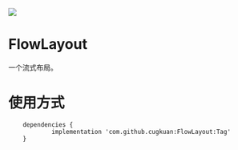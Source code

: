[![](https://jitpack.io/v/cugkuan/FlowLayout.svg)](https://jitpack.io/#cugkuan/FlowLayout)
# FlowLayout
一个流式布局。

# 使用方式
```
	dependencies {
	        implementation 'com.github.cugkuan:FlowLayout:Tag'
	}
```
